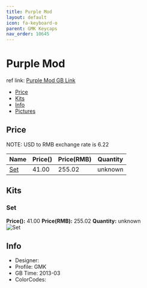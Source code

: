 ```yaml
---
title: Purple Mod
layout: default
icon: fa-keyboard-o
parent: GMK Keycaps
nav_order: 10645
---
```


# Purple Mod

ref link: [Purple Mod  GB Link]()

* [Price](#price)
* [Kits](#kits)
* [Info](#info)
* [Pictures](#pictures)


## Price  
NOTE: USD to RMB exchange rate is 6.22

| Name          | Price()    |  Price(RMB) | Quantity |
| ------------- | ------------ |  ---------- | -------- |
|[Set](#set)|41.00|255.02|unknown|


## Kits
### Set
**Price():** 41.00    **Price(RMB):** 255.02    **Quantity:** unknown  
<img src="{{ 'assets/images/gmk-keycaps/purplemod/kits_pics/set.jpg' | relative_url }}" alt="Set" class="image featured">


## Info
* Designer: 
* Profile: GMK 
* GB Time: 2013-03
* ColorCodes:  
